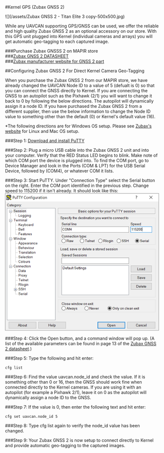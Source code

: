 #Kernel GPS (Zubax GNSS 2)

![](/assets/Zubax GNSS 2 - Titan Elite 3 copy-500x500.jpg)

While any UAVCAN supporting GPS/GNSS can be used, we offer the reliable and high quality Zubax GNSS 2 as an optional accessory on our store. With this GPS unit plugged into Kernel (individual cameras and arrays) you will get automatic geo-tagging to each captured image.

###Purchase Zubax GNSSS 2 on MAPIR store  
###[Zubax GNSS 2 DATASHEET](https://files.zubax.com/products/com.zubax.gnss/Zubax_GNSS_2_Datasheet.pdf)  
###[Zubax manufacturer website for GNSS 2 part](https://shop.titaneliteinc.com/index.php?route=product/product&search=zubax%20gnss&product_id=987)  


##Configuring Zubax GNSS 2 For Direct Kernel Camera Geo-Tagging

When you purchase the Zubax GNSS 2 from our MAPIR store, we have already changed the UAVCAN Node ID to a value of 5 (defualt is 0) so that you can connect the GNSS directly to Kernel. If you are connecting the GNSS to an autopilot such as the Pixhawk (2/1) you will want to change it back to 0 by following the below directions. The autopilot will dynamically assign it a node ID. If you have purchased the Zubax GNSS 2 from a different supplier, then use the below information to change the Node ID value to something other than the default (0) or Kernel's default value (16).

*The following directions are for Windows OS setup. Please see [Zubax's website](https://kb.zubax.com/display/MAINKB/CLI+client+software) for Linux and Mac OS setup.

###Step 1: [Download and install PuTTY](https://kb.zubax.com/download/attachments/2195531/putty-0.70-installer.msi?version=1&modificationDate=1500123860744&api=v2)

###Step 2: Plug a micro USB cable into the Zubax GNSS 2 unit and into your computer. Verify that the RED Status LED begins to blink. Make note of which COM port the device is plugged into. To find the COM port, go to Device Manager and look in the Ports (COM & LPT) for the USB Serial Device, followed by (COM4), or whatever COM it lists.

###Step 3: Start PuTTY. Under "Connection Type" select the Serial button on the right. Enter the COM port identified in the previous step. Change speed to 115200 if it isn't already. It should look like this:
![](/assets/put.PNG)

###Step 4: Click the Open button, and a command window will pop up. (A list of the available parameters can be found in page 13 of the [Zubax GNSS 2 datasheet](https://files.zubax.com/products/com.zubax.gnss/Zubax_GNSS_2_Datasheet.pdf).)

###Step 5: Type the following and hit enter:
```
cfg list
```
###Step 6: Find the value uavcan.node_id and check the value. If it is something other than 0 or 16, then the GNSS should work fine when connected directly to the Kernel cameras. If you are using it with an autopilot (for example a Pixhawk 2/1), leave it on 0 as the autopilot will dynamically assign a node ID to the GNSS.

###Step 7: If the value is 0, then enter the following text and hit enter:
```
cfg set uavcan.node_id 5
```
###Step 8: Type cfg list again to verify the node_id value has been changed.

###Step 9:  Your Zubax GNSS 2 is now setup to connect directly to Kernel and provide automatic geo-tagging to the captured images.

